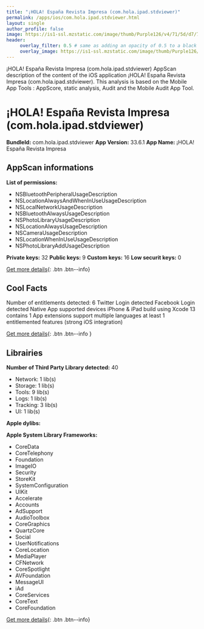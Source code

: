 ```yaml
---
title: "¡HOLA! España Revista Impresa (com.hola.ipad.stdviewer)"
permalink: /apps/ios/com.hola.ipad.stdviewer.html
layout: single
author_profile: false
image: https://is1-ssl.mzstatic.com/image/thumb/Purple126/v4/71/5d/d7/715dd777-8164-d90f-10e7-170eb52d5b41/AppIcon-1x_U007emarketing-0-7-0-85-220.png/512x512bb.jpg
header: 
     overlay_filter: 0.5 # same as adding an opacity of 0.5 to a black background
     overlay_image: https://is1-ssl.mzstatic.com/image/thumb/Purple126/v4/71/5d/d7/715dd777-8164-d90f-10e7-170eb52d5b41/AppIcon-1x_U007emarketing-0-7-0-85-220.png/512x512bb.jpg
---
```

¡HOLA! España Revista Impresa (com.hola.ipad.stdviewer) AppScan description of the content of the iOS application ¡HOLA! España Revista Impresa (com.hola.ipad.stdviewer). This analysis is based on the Mobile App Tools : AppScore, static analysis, Audit and the Mobile Audit App Tool.

# ¡HOLA! España Revista Impresa (com.hola.ipad.stdviewer)

**BundleId:** com.hola.ipad.stdviewer
**App Version:** 33.6.1
**App Name:** ¡HOLA! España Revista Impresa


## AppScan informations 

**List of permissions:** 
- NSBluetoothPeripheralUsageDescription
- NSLocationAlwaysAndWhenInUseUsageDescription
- NSLocalNetworkUsageDescription
- NSBluetoothAlwaysUsageDescription
- NSPhotoLibraryUsageDescription
- NSLocationAlwaysUsageDescription
- NSCameraUsageDescription
- NSLocationWhenInUseUsageDescription
- NSPhotoLibraryAddUsageDescription
  
  
**Private keys:** 32
**Public keys:** 9
**Custom keys:** 16
**Low securit keys:** 0
  
[Get more details](/pricing.html){: .btn .btn--info}

## Cool Facts

Number of entitlements detected: 6
Twitter Login detected
Facebook Login detected
Native App
supported devices iPhone & iPad
build using Xcode 13
contains 1 App extensions
support multiple languages
at least 1 entitlemented features (strong iOS integration)
  
[Get more details](/pricing.html){: .btn .btn--info }

## Librairies 
**Number of Third Party Library detected:** 40
- Network: 1 lib(s)
- Storage: 1 lib(s)
- Tools: 9 lib(s)
- Logs: 1 lib(s)
- Tracking: 3 lib(s)
- UI: 1 lib(s)


**Apple dylibs:**


**Apple System Library Frameworks:**
- CoreData
- CoreTelephony
- Foundation
- ImageIO
- Security
- StoreKit
- SystemConfiguration
- UIKit
- Accelerate
- Accounts
- AdSupport
- AudioToolbox
- CoreGraphics
- QuartzCore
- Social
- UserNotifications
- CoreLocation
- MediaPlayer
- CFNetwork
- CoreSpotlight
- AVFoundation
- MessageUI
- iAd
- CoreServices
- CoreText
- CoreFoundation


  
[Get more details](/pricing.html){: .btn .btn--info}

